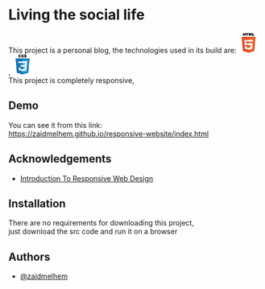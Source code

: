 # Living the social life

This project is a personal blog, the technologies used in its build are: <a href="https://www.w3.org/html/" target="_blank" rel="noreferrer"> <img src="https://raw.githubusercontent.com/devicons/devicon/master/icons/html5/html5-original-wordmark.svg" alt="html5" width="40" height="40"/> </a> , <a href="https://www.w3schools.com/css/" target="_blank" rel="noreferrer"> <img src="https://raw.githubusercontent.com/devicons/devicon/master/icons/css3/css3-original-wordmark.svg" alt="css3" width="40" height="40"/> </a><br>
This project is completely responsive,

## Demo

You can see it from this link:<br>
https://zaidmelhem.github.io/responsive-website/index.html

## Acknowledgements

 - [Introduction To Responsive Web Design](https://www.youtube.com/watch?v=srvUrASNj0s)
 
 
 ## Installation
 
There are no requirements for downloading this project, <br> just download the src code and run it on a browser

## Authors

- [@zaidmelhem](https://github.com/zaidmelhem)


